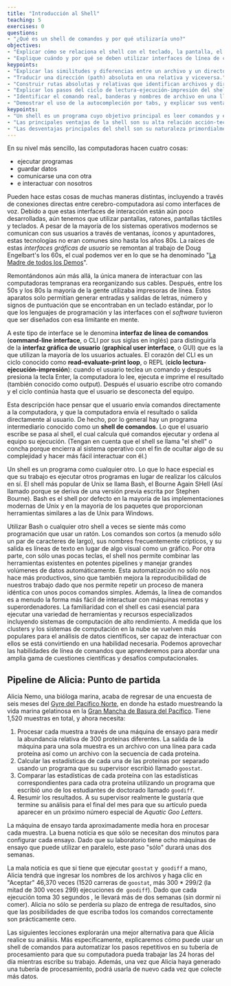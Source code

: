 ```yaml
---
title: "Introducción al Shell"
teaching: 5
exercises: 0
questions:
- "¿Qué es un shell de comandos y por qué utilizaría uno?"
objectives:
- "Explicar cómo se relaciona el shell con el teclado, la pantalla, el sistema operativo y los programas de los usuarios."
- "Explique cuándo y por qué se deben utilizar interfaces de línea de comandos en lugar de interfaces gráficas."
keypoints:
- "Explicar las similitudes y diferencias entre un archivo y un directorio."
- "Traducir una dirección (path) absoluta en una relativa y viceversa."
- "Construir rutas absolutas y relativas que identifican archivos y directorios específicos."
- "Explicar los pasos del ciclo de lectura-ejecución-impresión del shell."
- "Identificar el comando real, banderas y nombres de archivo en una llamada de línea de comandos."
- "Demostrar el uso de la autocompleción por tabs, y explicar sus ventajas."
keypoints:
- "Un shell es un programa cuyo objetivo principal es leer comandos y ejecutar otros programas."
- "Las principales ventajas de la shell son su alta relación acción-tecla, su soporte para la automatización de tareas repetitivas, y que se puede utilizar para acceder a las máquinas en red."
- "Las desventajas principales del shell son su naturaleza primordialmente textual y cuan críptico sus comandos y operación pueden ser."
---
```


En su nivel más sencillo, las computadoras hacen cuatro cosas:

-   ejecutar programas
-   guardar datos
-   comunicarse una con otra
-   e interactuar con nosotros

Pueden hace estas cosas de muchas maneras distintas, 
incluyendo a través de conexiones directas entre cerebro-computadora así como 
interfaces de voz. 
Debido a que estas interfaces de interacción están aún 
poco desarrolladas, aún tenemos que utilizar pantallas, ratones, 
pantallas táctiles y teclados.
A pesar de la mayoría de los sistemas operativos modernos se comunican con sus 
usuarios a través de ventanas, íconos y apuntadores, estas tecnologías no eran
comunes sino hasta los años 80s. La raíces de estas *interfaces gráficas de usuario*
se remontan al trabajo de Doug Engelbart's los 60s, el cual podemos ver en lo que
se ha denominado "[La Madre de todos los Demos](http://www.youtube.com/watch?v=a11JDLBXtPQ)".

Remontándonos aún más allá, 
la única manera de interactuar con las computadoras tempranas era reorganizando 
sus cables. 
Después, entre los 50s y los 80s la mayoría de la gente utilizaba impresoras de línea.
Estos aparatos solo permitían generar entradas y salidas de letras, número y signos 
de puntuación que se encontraban en un teclado estándar, por lo que los lenguajes 
de programación y las interfaces con el *software* tuvieron que ser diseñados con esa 
limitante en mente. 

A este tipo de interface se le denomina **interfaz de línea de comandos** 
(**command-line interface**, o CLI por sus siglas en inglés) para distinguirla de la 
**interfaz gráfica de usuario** (**graphical user interface**, o GUI) que es la 
que utilizan la mayoría de los usuarios actuales.
El corazón del CLI es un ciclo conocido como **read-evaluate-print loop**, o REPL 
(**ciclo lectura-ejecución-impresión**):
cuando el usuario teclea un comando y después presiona la tecla Enter, 
la computadora lo lee, 
ejecuta
e imprime el resultado (también conocido como output).
Después el usuario escribe otro comando y el ciclo continúa hasta que el 
usuario se desconecta del equipo. 

Esta descripción hace pensar que el usuario envía comandos directamente a la computadora,
y que la computadora envía el resultado o salida directamente al usuario.
De hecho,
por lo general hay un programa intermediario conocido como un
**shell de comandos**.
Lo que el usuario escribe se pasa al shell,
el cual calcula qué comandos ejecutar y ordena al equipo su ejecución.
(Tengan en cuenta que el shell se llama "el shell" o concha porque encierra al sistema operativo
con el fin de ocultar algo de su complejidad y hacer más fácil interactuar con él.)

Un shell es un programa como cualquier otro.
Lo que lo hace especial es que su trabajo es ejecutar otros programas 
en lugar de realizar los cálculos en sí.
El shell más popular de Unix se llama Bash,
el Bourne Again SHell
(Así llamado porque se deriva de una versión previa escrita por Stephen Bourne).
Bash es el shell por defecto en la mayoría de las implementaciones modernas de Unix
y en la mayoría de los paquetes que proporcionan herramientas similares a las de Unix 
para Windows.

Utilizar Bash o cualquier otro shell
a veces se siente más como programación que usar un ratón.
Los comandos son cortos (a menudo sólo un par de caracteres de largo),
sus nombres frecuentemente crípticos,
y su salida es líneas de texto en lugar de algo visual como un gráfico.
Por otra parte,
con sólo unas pocas teclas, el shell nos permite combinar las herramientas existentes en
potentes pipelines y manejar grandes volúmenes de datos automáticamente. Esta automatización
no sólo nos hace más productivos, sino que también mejora la reproducibilidad de nuestros 
trabajo dado que nos permite repetir un proceso de manera idéntica con unos pocos comandos simples.
Además, la línea de comandos es a menudo la forma más fácil de interactuar con máquinas remotas y superordenadores.
La familiaridad con el shell es casi esencial para ejecutar una variedad de herramientas y recursos especializados
incluyendo sistemas de computación de alto rendimiento.
A medida que los clusters y los sistemas de computación en la nube se vuelven más 
populares para el análisis de datos científicos,
ser capaz de interactuar con ellos se está convirtiendo en una habilidad necesaria.
Podemos aprovechar las habilidades de línea de comandos que aprenderemos
para abordar una amplia gama de cuestiones científicas y desafíos computacionales.

## Pipeline de Alicia: Punto de partida

Alicia Nemo, una bióloga marina,
acaba de regresar de una encuesta de seis meses del 
[Gyre del Pacífico Norte](http://en.wikipedia.org/wiki/North_Pacific_Gyre),
en donde ha estado muestreando la vida marina gelatinosa en la
[Gran Mancha de Basura del Pacífico](http://en.wikipedia.org/wiki/Great_Pacific_Garbage_Patch).
Tiene 1,520 muestras en total, y ahora necesita:

1. Procesar cada muestra a través de una máquina de ensayo
 para medir la abundancia relativa de 300 proteínas diferentes.
 La salida de la máquina para una sola muestra es
 un archivo con una línea para cada proteína así como un archivo con la secuencia de cada proteína. 
2. Calcular las estadísticas de cada una de las proteínas por separado
 usando un programa que su supervisor escribió llamado `goostat`.
3. Comparar las estadísticas de cada proteína con las estadísticas correspondientes para cada otra proteína
 utilizando un programa que escribió uno de los estudiantes de doctorado llamado `goodiff`.
4. Resumir los resultados.
 A su supervisor realmente le gustaría que termine su análisis para el final del mes
  para que su artículo pueda aparecer en un próximo número especial de *Aquatic Goo Letters*.

La máquina de ensayo tarda aproximadamente media hora en procesar cada muestra.
La buena noticia es que
sólo se necesitan dos minutos para configurar cada ensayo.
Dado que su laboratorio tiene ocho máquinas de ensayo que puede utilizar en paralelo,
este paso "sólo" durará unas dos semanas.

La mala noticia es que si tiene que ejecutar `goostat` y` goodiff` a mano,
Alicia tendrá que ingresar los nombres de los archivos y haga clic en "Aceptar" 46,370 veces
(1520 carreras de `goostat`, más 300 * 299/2 (la mitad de 300 veces 299) ejecuciones de` goodiff`).
Dado que cada ejecución toma 30 segundos ,
le llevará más de dos semanas (sin dormir ni comer).
Alicia no sólo se perdería su plazo de entrega de resultados,
sino que las posibilidades de que escriba todos los comandos correctamente son prácticamente cero.

Las siguientes lecciones explorarán una mejor alternativa para que Alicia realice su análisis.
Más específicamente,
explicaremos cómo puede usar un shell de comandos
para automatizar los pasos repetitivos en su tubería de procesamiento
para que su computadora pueda trabajar las 24 horas del día mientras escribe su trabajo.
Además,
una vez que Alicia haya generado una tubería de procesamiento,
podrá usarla de nuevo cada vez que colecte más datos.

